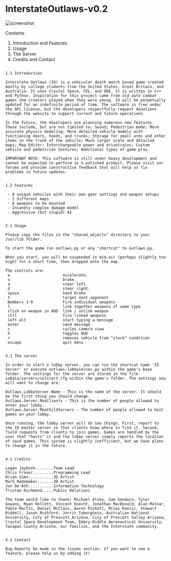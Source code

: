 # InterstateOutlaws-v0.2

![screenshot](https://github.com/elr0b0h0b0/InterstateOutlaws-v0.2/blob/main/circle_of_death.png)

Contents
1. Introduction and Features
2. Usage
3. The Server
4. Credits and Contact

~~~~~~~~~~~~~~~~~~~~~~~~~~~~~~~~~~~~~~~~~~~~~~~~~~~~~~~~~~~~~~~~~~~~~~~

1.1 Introduction

Interstate Outlaws (IO) is a vehicular death match based game created mostly by college students from the United States, Great Britain, and Australia. It uses Crystal Space, CEL, and ODE. It is written in C++ and Python. Inspiration for this project came from old auto combat games the creators played when they were young. IO will be perpetually updated for an indefinite period of time. The software is free under the GPL license, but the developers respectfully request donations through the website to support current and future operations.

In the future, the developers are planning numerous new features. These include, but are not limited to: Sound; Pedestrian mode; More accurate physics modeling; More detailed vehicle models with functioning doors, hoods, and trunks; Storage for small arms and other items in the trunk of the vehicle; Much larger scale and detailed maps; Map Editor; Interchangeable power and drivetrains; Custom vehicle and pedestrian textures; Additional types of game play.

IMPORTANT NOTE: This software is still under heavy development and cannot be expected to perform as a polished product. Please visit our forums and provide constructive feedback that will help us fix problems in future updates.

~~~~~~~~~~~~~~~~~~~~~~~~~~~~~~~~~~~~~~~~~~~~~~~~~~~~~~~~~~~~~~~~~~~~~~~
~~~~~~~~~~~~~~~~~~~~~~~~~~~~~~~~~~~~~~~~~~~~~~~~~~~~~~~~~~~~~~~~~~~~~~~

1.2 Features

 - 6 unique vehicles with their own gear settings and weapon setups
 - 2 different maps
 - 6 weapons to be mounted
 - Insanely complex damage model
 - Aggressive (but stupid) AI

~~~~~~~~~~~~~~~~~~~~~~~~~~~~~~~~~~~~~~~~~~~~~~~~~~~~~~~~~~~~~~~~~~~~~~~
~~~~~~~~~~~~~~~~~~~~~~~~~~~~~~~~~~~~~~~~~~~~~~~~~~~~~~~~~~~~~~~~~~~~~~~

2.1 Usage

Please copy the files in the "shared_objects" directory to your /usr/lib folder.

To start the game run outlaws.py or any "shortcut" to outlaws.py.

When you start, you will be suspended in mid-air (perhaps slightly too high) for a short time, then dropped onto the map. 

The controls are:
 w                       accelerate.
 s                       brake.
 a                       steer left.
 d                       steer right.
 space                   hand brake
 t                       target next opponent
 Numbers 1-0             Fire individual weapons
 l                       link together weapons of same type
 click on weapon in HUD  link / unlink weapon
 ctrl                    fire linked weapons
 left alt                start typing a message
 enter                   send message
 c                       cycles camera view
 h                       toggles HUD
 r                       removes vehicle from "stuck" condition
 escape                  quit menu

~~~~~~~~~~~~~~~~~~~~~~~~~~~~~~~~~~~~~~~~~~~~~~~~~~~~~~~~~~~~~~~~~~~~~~~
~~~~~~~~~~~~~~~~~~~~~~~~~~~~~~~~~~~~~~~~~~~~~~~~~~~~~~~~~~~~~~~~~~~~~~~

3.1 The server

In order to start a lobby server, you can run the shortcut name 'IO Server' or execute outlaws-lobbyserver.py within the game's base folder. The settings for the server are stored in the file ioData/servers/celstart.cfg within the game's folder. The settings you will want to change are:

Outlaws.LobbyServer.Name - This is the name of the server. It should be the first thing you should change.
Outlaws.Server.MaxClients - This is the number of people allowed to enter your lobby.
Outlaws.Server.MaxChildServers - The number of people allowed to host games on your lobby.

Once running, the lobby server will do two things. First, report to the IO master server so that clients know where to find it. Second, field requests from clients to join games. Games are handled by the user that "hosts" it and the lobby server simply reports the location of said games. This system is slightly inefficient, but we have plans to change it in the future.

~~~~~~~~~~~~~~~~~~~~~~~~~~~~~~~~~~~~~~~~~~~~~~~~~~~~~~~~~~~~~~~~~~~~~~~
~~~~~~~~~~~~~~~~~~~~~~~~~~~~~~~~~~~~~~~~~~~~~~~~~~~~~~~~~~~~~~~~~~~~~~~

4.1 Credits

Logan Jaybush........Team Lead
Chris Fraser.........Programming Lead
Brian Sims...........3D Artist
Mark Rademaker.......3D Artist
Jon De'Ath...........Information Technology
Tristan Richmond.....Public Relations

The team would like to thank: Michael Alvey, Sam Goodwin, Tyler Gowans, Ryan Hollett, Vincent Knecht, Jonathan MacDonald, Alan Malnar, Pablo Martin, Daniel McClain, Aaron Pickett, Milos Rancic, Stewart Riddell, Jason Rushford, Jorrit Tyberghein, Australian National University, City of Prescott Arizona, City of Prescott Valley Arizona, Crystal Space Development Team, Embry-Riddle Aeronautical University, Yavapai County Arizona, our families, and the Interstate community.

~~~~~~~~~~~~~~~~~~~~~~~~~~~~~~~~~~~~~~~~~~~~~~~~~~~~~~~~~~~~~~~~~~~~~~~
~~~~~~~~~~~~~~~~~~~~~~~~~~~~~~~~~~~~~~~~~~~~~~~~~~~~~~~~~~~~~~~~~~~~~~~

4.2 Contact

Bug-Reports be made in the issues section. If you want to see a feature, please help us by adding it!

~~~~~~~~~~~~~~~~~~~~~~~~~~~~~~~~~~~~~~~~~~~~~~~~~~~~~~~~~~~~~~~~~~~~~~~
